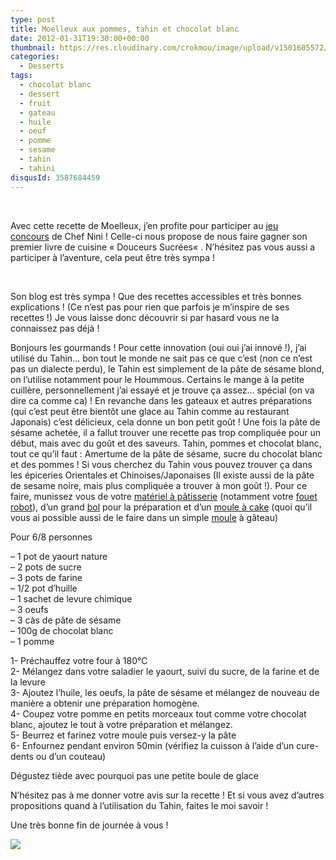 ```yaml
---
type: post
title: Moelleux aux pommes, tahin et chocolat blanc
date: 2012-01-31T19:30:00+00:00
thumbnail: https://res.cloudinary.com/crokmou/image/upload/v1501605572/20120125_gateau_moelleux_tahin_pomme_chocolat_blanc_1-73x110_ssajot.jpg
categories: 
  - Desserts
tags: 
  - chocolat blanc
  - dessert
  - fruit
  - gateau
  - huile
  - oeuf
  - pomme
  - sesame
  - tahin
  - tahini
disqusId: 3587684459
---
```


 

Avec cette recette de Moelleux, j’en profite pour participer au [jeu concours](http://www.chefnini.com/concours-chefnini-douceurs-sucrees/) de Chef Nini ! Celle-ci nous propose de nous faire gagner son premier livre de cuisine « Douceurs Sucrées« . N’hésitez pas vous aussi a participer à l’aventure, cela peut être très sympa !

 

Son blog est très sympa ! Que des recettes accessibles et très bonnes explications ! (Ce n’est pas pour rien que parfois je m’inspire de ses recettes !) Je vous laisse donc découvrir si par hasard vous ne la connaissez pas déjà !

Bonjours les gourmands ! Pour cette innovation (oui oui j’ai innové !), j’ai utilisé du Tahin… bon tout le monde ne sait pas ce que c’est (non ce n’est pas un dialecte perdu), le Tahin est simplement de la pâte de sésame blond, on l’utilise notamment pour le Hoummous. Certains le mange à la petite cuillère, personnellement j’ai essayé et je trouve ça assez… spécial (on va dire ca comme ca) ! En revanche dans les gateaux et autres préparations (qui c’est peut être bientôt une glace au Tahin comme au restaurant Japonais) c’est délicieux, cela donne un bon petit goût ! Une fois la pâte de sésame achetée, il a fallut trouver une recette pas trop compliquée pour un début, mais avec du goût et des saveurs. Tahin, pommes et chocolat blanc, tout ce qu’il faut : Amertume de la pâte de sésame, sucre du chocolat blanc et des pommes ! Si vous cherchez du Tahin vous pouvez trouver ça dans les épiceries Orientales et Chinoises/Japonaises (Il existe aussi de la pâte de sesame noire, mais plus compliquée a trouver à mon goût !). Pour ce faire, munissez vous de votre [matériel à pâtisserie](http://www.rueducommerce.fr/m/pl/malid:12468605) (notamment votre [fouet robot](http://www.rueducommerce.fr/m/pl/malid:15123482)), d’un grand [bol](http://www.rueducommerce.fr/m/pl/malid:4769881) pour la préparation et d’un [moule à cake](http://www.rueducommerce.fr/index/moule%20a%20cake) (quoi qu’il vous ai possible aussi de le faire dans un simple [moule](http://www.rueducommerce.fr/m/pl/malid:5325292) à gâteau)



Pour 6/8 personnes

– 1 pot de yaourt nature  
– 2 pots de sucre  
– 3 pots de farine  
– 1/2 pot d’huille  
– 1 sachet de levure chimique  
– 3 oeufs  
– 3 càs de pâte de sésame  
– 100g de chocolat blanc  
– 1 pomme

1- Préchauffez votre four à 180°C  
2- Mélangez dans votre saladier le yaourt, suivi du sucre, de la farine et de la levure  
3- Ajoutez l’huile, les oeufs, la pâte de sésame et mélangez de nouveau de manière a obtenir une préparation homogène.  
4- Coupez votre pomme en petits morceaux tout comme votre chocolat blanc, ajoutez le tout à votre préparation et mélangez.  
5- Beurrez et farinez votre moule puis versez-y la pâte  
6- Enfournez pendant environ 50min (vérifiez la cuisson à l’aide d’un cure-dents ou d’un couteau)



Dégustez tiède avec pourquoi pas une petite boule de glace

N’hésitez pas à me donner votre avis sur la recette ! Et si vous avez d’autres propositions quand à l’utilisation du Tahin, faites le moi savoir !

Une très bonne fin de journée à vous !

[![](http://4.bp.blogspot.com/-2bLosyMFac4/TxhFg0sR2dI/AAAAAAAABec/Mzg1OnlXUmM/s1600/Signature+copie.jpg)](http://4.bp.blogspot.com/-2bLosyMFac4/TxhFg0sR2dI/AAAAAAAABec/Mzg1OnlXUmM/s1600/Signature+copie.jpg)
